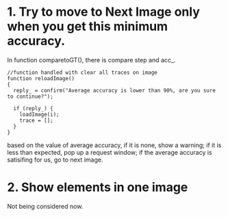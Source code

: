# 1. Try to move to Next Image only when you get this minimum accuracy.    
In function comparetoGT(), there is compare step and acc_.  

    //function handled with clear all traces on image
    function reloadImage()
    {
      reply_ = confirm("Average accuracy is lower than 90%, are you sure to continue?");

      if (reply_) {
        loadImage(i);
        trace = [];
      }          
    }  

based on the value of average accuracy, if it is none, show a warning; if it is less than expected, pop up a request window; if the average accuracy is satisifing for us, go to next image.    


# 2. Show elements in one image     
Not being considered now. 
